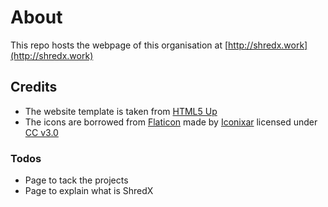 # About

This repo hosts the webpage of this organisation at [http://shredx.work](http://shredx.work)

## Credits

- The website template is taken from [HTML5 Up](https://html5up.net/story)
- The icons are borrowed from [Flaticon](https://www.flaticon.com/) made by [Iconixar](https://www.flaticon.com/authors/iconixar) licensed under [CC v3.0](http://creativecommons.org/licenses/by/3.0/)

### Todos

- Page to tack the projects
- Page to explain what is ShredX
